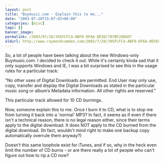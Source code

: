 ```yaml
---
layout: post
title: "Buymusic.com - Explain this to me..."
date: "2003-07-28T15:07:02+06:00"
categories: [misc]
tags: []
banner_image: 
permalink: /2003/07/28/395FCFC4-ABF0-DF6A-0D3EC707BF2886D7
oldurl: http://www.raymondcamden.com/2003/7/28/395FCFC4-ABF0-DF6A-0D3EC707BF2886D7
---
```


So, a lot of people have been talking about the new Windows-only Buymusic.com. I decided to check it out. While it's certainly kinda sad that it only supports Windows and IE, I was a bit surprised to see this in the usage rules for a particular track:

"No other uses of Digital Downloads are permitted. End User may only use, copy, transfer and display the Digital Downloads as stated in the particular music song or album’s Metadata information. All other rights are reserved."

This particular track allowed for 10 CD burnings. 

Now, someone explain this to me. Once I burn it to CD, what is to stop me from turning it back into a 'normal' MP3? In fact, it seems as if even if there isn't a technical reason, there is no legal reason either, since their terms apply to the digital download. It does NOT apply to the CD burned from the digital download. (In fact, wouldn't mind right to make one backup copy automatically overrule them anyway?)

Doesn't this same loophole exist for iTunes, and if so, why in the heck even limit the number of CD burns - or are there really a lot of people who can't figure out how to rip a CD now?